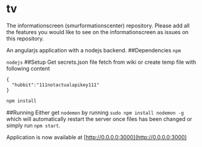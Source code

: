 # tv
The informationscreen (smurformationscenter) repository.
Please add all the features you would like to see on the informationscreen as issues on this repository.

An angularjs application with a nodejs backend.
##Dependencies
`npm`

`nodejs`
##Setup
Get secrets.json file fetch from wiki or create temp file with following content

```
{
  "hubbit":"111notactualapikey111"
}
```

```bash
npm install
```
##Running
Either get `nodemon` by running `sudo npm install nodemon -g` which will automatically restart the server once files has been changed or simply run `npm start`.

Application is now available at [http://0.0.0.0:3000](http://0.0.0.0:3000)
